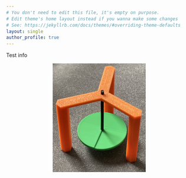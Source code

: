```yaml
---
# You don't need to edit this file, it's empty on purpose.
# Edit theme's home layout instead if you wanna make some changes
# See: https://jekyllrb.com/docs/themes/#overriding-theme-defaults
layout: single
author_profile: true
---
```



Test info



<p align="center">
  <img src="/assets/images/pend_bamboo.jpg" alt="Description" width="50%">
</p>



